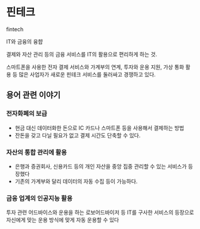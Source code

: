 # 핀테크

fintech

IT와 금융의 융햡

결제와 자산 관리 등의 금융 서비스를 IT의 활용으로 편리하게 하는 것.

스마트폰을 사용한 전자 결제 서비스와 가계부의 연계, 투자와 운용 지원, 가상 통화 활용 등 많은 사업자가 새로운 핀테크 서비스를 둘러싸고 경쟁하고 있다.

## 용어 관련 이야기

### 전자화폐의 보급

- 현금 대신 데이터화한 돈으로 IC 카드나 스마트폰 등을 사용해서 결제하는 방법
- 잔돈을 갖고 다닐 필요가 없고 결제 시간도 단축할 수 있다.

### 자산의 통합 관리에 활용

- 은행과 증권회사, 신용카드 등의 개인 자산을 중앙 집중 관리할 수 있는 서비스가 등장했다
- 기존의 가계부와 달리 데이터의 자동 수집 등이 가능하다.

### 금융 업계의 인공지능 활용

투자 관련 어드바이스와 운용을 하는 로보어드바이저 등 IT를 구사한 서비스의 등장으로 자신에게 맞는 운용 방식에 맞게 자동 운용할 수 있다